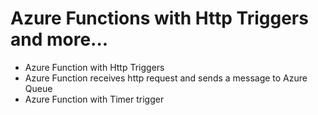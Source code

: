 # Azure Functions with Http Triggers and more...
- Azure Function with Http Triggers
- Azure Function receives http request and sends a message to Azure Queue 
- Azure Function with Timer trigger
